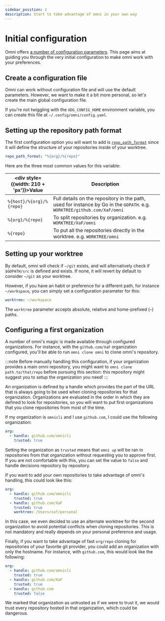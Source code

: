 ```yaml
---
sidebar_position: 2
description: Start to take advantage of omni in your own way
---
```


# Initial configuration

Omni offers [a number of configuration parameters](/reference/configuration/parameters). This page aims at guiding you through the very initial configuration to make omni work with your preferences.

## Create a configuration file

Omni can work without configuration file and will use the default parameters. However, we want to make it a bit more personal, so let's create the main global configuration file.

If you're not twiggling with the `XDG_CONFIG_HOME` environment variable, you can create this file at `~/.config/omni/config.yaml`.

## Setting up the repository path format

The first configuration option you will want to add is [`repo_path_format`](/reference/configuration/parameters/repo_path_format) since it will define the structure of your repositories inside of your worktree.

```yaml
repo_path_format: "%{org}/%{repo}"
```

Here are the three most common values for this variable:

| <div style={{width: 210 + 'px'}}>Value</div> | Description |
|----------------------------------------------|-------------|
| `%{host}/%{org}/%{repo}` | Full details on the repository in the path, used for instance by Go in the `GOPATH`. e.g. `WORKTREE/github.com/XaF/omni` |
| `%{org}/%{repo}`         | To split repositories by organization. e.g. `WORKTREE/XaF/omni` |
| `%{repo}`                | To put all the repositories directly in the worktree. e.g. `WORKTREE/omni` |

## Setting up your worktree

By default, omni will check if `~/git` exists, and will alternatively check if `$GOPATH/src` is defined and exists. If none, it will revert by default to consider `~/git` as your worktree.

However, if you have an habit or preference for a different path, for instance `~/workspace`, you can simply set a configuration parameter for this:

```yaml
worktree: ~/workspace
```

The `worktree` parameter accepts absolute, relative and home-prefixed (`~`) paths.

## Configuring a first organization

A number of omni's magic is made available through configured organizations. For instance, with the `github.com/XaF` organization configured, you'll be able to run `omni clone omni` to clone omni's repository.

:::note
Before manually handling this configuration, if your organization provides a main omni repository, you might want to `omni clone path.to/that/repo` before pursuing this section: this repository might suggest you to setup the organization you need!
:::

An organization is defined by a handle which provides the part of the URL that is always going to be used when cloning repositories for that organization. Organizations are evaluated in the order in which they are defined to look for repositories, so you will want to put first organizations that you clone repositories from most of the time.

If my organization is `omnicli` and I use `github.com`, I could use the following organization:

```yaml
org:
  - handle: github.com/omnicli
    trusted: true
```

Setting the organization as `trusted` means that `omni up` will be ran in repositories from that organization without requesting you to approve first. If you are not comfortable with this, you can set the value to `false` and handle decisions repository by repository.

If you want to add your own repositories to take advantage of omni's handling, this could look like this:

```yaml
org:
  - handle: github.com/omnicli
    trusted: true
  - handle: github.com/XaF
    trusted: true
    worktree: /Users/xaf/personal
```

In this case, we even decided to use an alternate worktree for the second organization to avoid potential conflicts when cloning repositories. This is not mandatory and really depends on your personal preference and usage.

Finally, if you want to take advantage of fast `org/repo` cloning for repositories of your favorite git provider, you could add an organization with only the hostname. For instance, with `github.com`, this would look like the following:

```yaml
org:
  - handle: github.com/omnicli
    trusted: true
  - handle: github.com/XaF
    trusted: true
  - handle: github.com
    trusted: false
```

We marked that organization as untrusted as if we were to trust it, we would trust every repository hosted in that organization, which could be dangerous.


